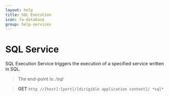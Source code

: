 ```yaml
---
layout: help
title: SQL Execution
icon: fa-database
group: help-services
---
```


SQL Service
===

SQL Execution Service triggers the execution of a specified service written in SQL.

> The end-point is: */sql*

> **GET** `http //[host]:[port]/[dirigible application context]/ *sql*`
